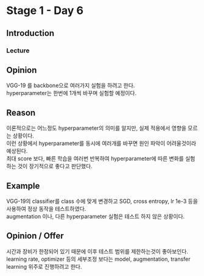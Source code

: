 # Stage 1 - Day 6

## Introduction
### Lecture


## Opinion
VGG-19 를 backbone으로 여러가지 실험을 하려고 한다.  
hyperparameter는 한번에 1개씩 바꾸며 실험할 예정이다.  

## Reason
이론적으로는 어느정도 hyperparameter의 의미를 알지만, 실제 적용에서 영향을 모르는 상황이다.  
이런 상황에서 hyperparameter를 동시에 여러개를 바꾸면 원인 파악이 어려울것이라 예상된다.  
최대 score 보다, 빠른 학습을 여러번 반복하여 hyperparameter에 따른 변화를 실험하는 것이 장기적으로 좋다고 판단했다.  

## Example
VGG-19의 classifier를 class 수에 맞게 변경하고 SGD, cross entropy, lr 1e-3 등을 사용하여 정상 동작을 테스트하였다.  
augmentation 이나, 다른 hyperparameter 실험은 테스트 하지 않은 상황이다.  

## Opinion / Offer
시간과 장비가 한정되어 있기 때문에 이후 테스트 범위를 제한하는것이 좋아보인다.  
learning rate, optimizer 등의 세부조정 보다는 model, augmentation, transfer learning 위주로 진행하려고 한다.  
